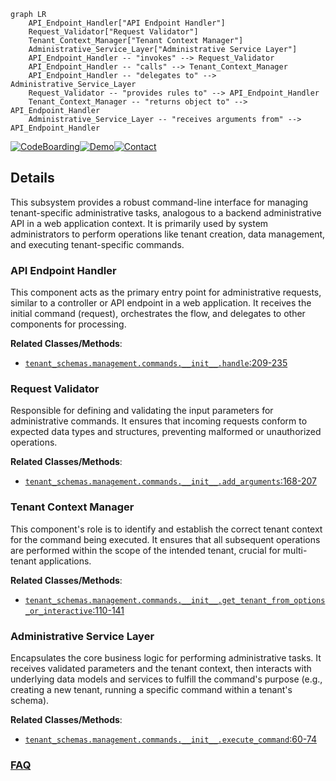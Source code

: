```mermaid
graph LR
    API_Endpoint_Handler["API Endpoint Handler"]
    Request_Validator["Request Validator"]
    Tenant_Context_Manager["Tenant Context Manager"]
    Administrative_Service_Layer["Administrative Service Layer"]
    API_Endpoint_Handler -- "invokes" --> Request_Validator
    API_Endpoint_Handler -- "calls" --> Tenant_Context_Manager
    API_Endpoint_Handler -- "delegates to" --> Administrative_Service_Layer
    Request_Validator -- "provides rules to" --> API_Endpoint_Handler
    Tenant_Context_Manager -- "returns object to" --> API_Endpoint_Handler
    Administrative_Service_Layer -- "receives arguments from" --> API_Endpoint_Handler
```

[![CodeBoarding](https://img.shields.io/badge/Generated%20by-CodeBoarding-9cf?style=flat-square)](https://github.com/CodeBoarding/GeneratedOnBoardings)[![Demo](https://img.shields.io/badge/Try%20our-Demo-blue?style=flat-square)](https://www.codeboarding.org/demo)[![Contact](https://img.shields.io/badge/Contact%20us%20-%20contact@codeboarding.org-lightgrey?style=flat-square)](mailto:contact@codeboarding.org)

## Details

This subsystem provides a robust command-line interface for managing tenant-specific administrative tasks, analogous to a backend administrative API in a web application context. It is primarily used by system administrators to perform operations like tenant creation, data management, and executing tenant-specific commands.

### API Endpoint Handler
This component acts as the primary entry point for administrative requests, similar to a controller or API endpoint in a web application. It receives the initial command (request), orchestrates the flow, and delegates to other components for processing.


**Related Classes/Methods**:

- <a href="https://github.com/bernardopires/django-tenant-schemas/blob/master/tenant_schemas/management/commands/__init__.py#L209-L235" target="_blank" rel="noopener noreferrer">`tenant_schemas.management.commands.__init__.handle`:209-235</a>


### Request Validator
Responsible for defining and validating the input parameters for administrative commands. It ensures that incoming requests conform to expected data types and structures, preventing malformed or unauthorized operations.


**Related Classes/Methods**:

- <a href="https://github.com/bernardopires/django-tenant-schemas/blob/master/tenant_schemas/management/commands/__init__.py#L168-L207" target="_blank" rel="noopener noreferrer">`tenant_schemas.management.commands.__init__.add_arguments`:168-207</a>


### Tenant Context Manager
This component's role is to identify and establish the correct tenant context for the command being executed. It ensures that all subsequent operations are performed within the scope of the intended tenant, crucial for multi-tenant applications.


**Related Classes/Methods**:

- <a href="https://github.com/bernardopires/django-tenant-schemas/blob/master/tenant_schemas/management/commands/__init__.py#L110-L141" target="_blank" rel="noopener noreferrer">`tenant_schemas.management.commands.__init__.get_tenant_from_options_or_interactive`:110-141</a>


### Administrative Service Layer
Encapsulates the core business logic for performing administrative tasks. It receives validated parameters and the tenant context, then interacts with underlying data models and services to fulfill the command's purpose (e.g., creating a new tenant, running a specific command within a tenant's schema).


**Related Classes/Methods**:

- <a href="https://github.com/bernardopires/django-tenant-schemas/blob/master/tenant_schemas/management/commands/__init__.py#L60-L74" target="_blank" rel="noopener noreferrer">`tenant_schemas.management.commands.__init__.execute_command`:60-74</a>




### [FAQ](https://github.com/CodeBoarding/GeneratedOnBoardings/tree/main?tab=readme-ov-file#faq)